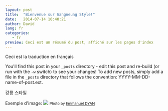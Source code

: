 ```yaml
---
layout: post
title:  "Bienvenue sur Gangneung Style!"
date:   2014-07-14 10:40:21
author: David
lang: fr
categories:
   - fr
preview: Ceci est un résumé du post, affiché sur les pages d'index 
---
```


Ceci est la traduction en français

You'll find this post in your `_posts` directory - edit this post and re-build (or run with the `-w` switch) to see your changes!
To add new posts, simply add a file in the `_posts` directory that follows the convention: YYYY-MM-DD-name-of-post.ext.

강릉 스타일

Exemple d'image:
<img class="img-responsive" src="{{ site.url_test }}/assets/Jeonju-South_Korea.jpg"/>
<small>Photo by [Emmanuel DYAN](https://www.flickr.com/photos/emmanueldyan/5748386859/in/photolist-9KXZ9g-as5bF-5r7ccH-5sLaGc-5syggM-9h98EB-4oSC78-apWjK-9KXWED-5sxMKp-KEJQQ-5NkWJV-5rymE7-5sxMKV-4uZfdQ-bcFocV-9KXYAD-9KV5YB-9KVNGX-9KZ9gd-9KZcih-9KYcWs-dNQUYB-9KY8Gf-9KYxN9-5ryjWm-GULQq-3uwBE7-7dim3T-8tRWBH-84c2j8-mQGnKa-fAnGzG-5scVEJ-5RR8ts-6z5wZd-5sLyWA-5sLL4L-5qEW6v-9nEbbL-5sQygb-5ru3E4-9KWb1i-9KZaUL-9KW93V-dEk5tB-dqpF9g-9KVDc8-89fEh3-9L1Md1)</small>


